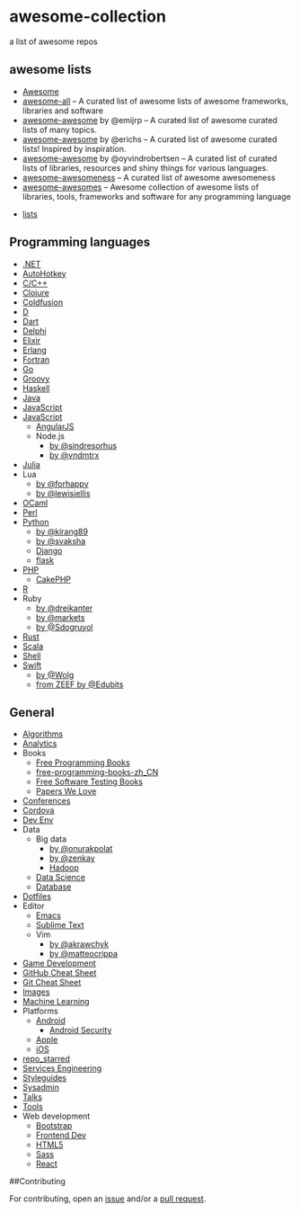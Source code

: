 awesome-collection
==================

a list of awesome repos

## awesome lists

- [Awesome](https://github.com/sindresorhus/awesome)
- [awesome-all](https://github.com/bradoyler/awesome-all) – A curated list of awesome lists of awesome frameworks, libraries and software
- [awesome-awesome](https://github.com/emijrp/awesome-awesome) by @emijrp – A curated list of awesome curated lists of many topics.
- [awesome-awesome](https://github.com/erichs/awesome-awesome) by @erichs – A curated list of awesome curated lists! Inspired by inspiration.
- [awesome-awesome](https://github.com/oyvindrobertsen/awesome-awesome) by @oyvindrobertsen – A curated list of curated lists of libraries, resources and shiny things for various languages.
- [awesome-awesomeness](https://github.com/bayandin/awesome-awesomeness) – A curated list of awesome awesomeness
- [awesome-awesomes](https://github.com/fleveque/awesome-awesomes) – Awesome collection of awesome lists of libraries, tools, frameworks and software for any programming language

* [lists](https://github.com/jnv/lists)



## Programming languages

- [.NET](https://github.com/quozd/awesome-dotnet)
- [AutoHotkey](https://github.com/ahkscript/awesome-AutoHotkey)
- [C/C++](https://github.com/fffaraz/awesome-cpp)
- [Clojure](https://github.com/razum2um/awesome-clojure)
- [Coldfusion](https://github.com/seancoyne/awesome-coldfusion)
- [D](https://github.com/zhaopuming/awesome-d)
- [Dart](https://github.com/yissachar/awesome-dart)
- [Delphi](https://github.com/Fr0sT-Brutal/awesome-delphi)
- [Elixir](https://github.com/h4cc/awesome-elixir)
- [Erlang](https://github.com/drobakowski/awesome-erlang)
- [Fortran](https://github.com/rabbiabram/awesome-fortran)
- [Go](https://github.com/avelino/awesome-go)
- [Groovy](https://github.com/kdabir/awesome-groovy)
- [Haskell](https://github.com/krispo/awesome-haskell)
- [Java](https://github.com/akullpp/awesome-java)
- [JavaScript](https://github.com/sorrycc/awesome-javascript)
- [JavaScript](https://github.com/sorrycc/awesome-javascript)
  - [AngularJS](https://github.com/gianarb/awesome-angularjs)
  - Node.js
    - [by @sindresorhus](https://github.com/sindresorhus/awesome-nodejs)
    - [by @vndmtrx](https://github.com/vndmtrx/awesome-nodejs)
- [Julia](https://github.com/svaksha/Julia.jl)
- Lua
  - [by @forhappy](https://github.com/forhappy/awesome-lua)
  - [by @lewisjellis](https://github.com/LewisJEllis/awesome-lua)
- [OCaml](https://github.com/rizo/awesome-ocaml)
- [Perl](https://github.com/hachiojipm/awesome-perl)
- [Python](https://github.com/vinta/awesome-python)
  - [by @kirang89](https://github.com/kirang89/pycrumbs)
  - [by @svaksha](https://github.com/svaksha/pythonidae)
  - [Django](https://github.com/rosarior/awesome-django)
  - [flask](https://github.com/humiaozuzu/awesome-flask)
- [PHP](https://github.com/ziadoz/awesome-php)
  - [CakePHP](https://github.com/dereuromark/awesome-cakephp)
- [R](https://github.com/qinwf/awesome-R)
- Ruby
  - [by @dreikanter](https://github.com/dreikanter/ruby-bookmarks)
  - [by @markets](https://github.com/markets/awesome-ruby)
  - [by @Sdogruyol](https://github.com/Sdogruyol/awesome-ruby)
- [Rust](https://github.com/kud1ing/awesome-rust)
- [Scala](https://github.com/lauris/awesome-scala)
- [Shell](https://github.com/alebcay/awesome-shell)
- [Swift](https://github.com/matteocrippa/awesome-swift)
  - [by @Wolg](https://github.com/Wolg/awesome-swift)
  - [from ZEEF by @Edubits](https://awesome-swift.zeef.com/robin.eggenkamp)

## General
- [Algorithms](https://github.com/tayllan/awesome-algorithms)
- [Analytics](https://github.com/onurakpolat/awesome-analytics)
- Books
  - [Free Programming Books](https://github.com/vhf/free-programming-books)
  - [free-programming-books-zh_CN](https://github.com/justjavac/free-programming-books-zh_CN)
  - [Free Software Testing Books](https://github.com/ligurio/free-software-testing-books)
  - [Papers We Love](https://github.com/papers-we-love/papers-we-love)
- [Conferences](https://github.com/RichardLitt/awesome-conferences)
- [Cordova](https://github.com/busterc/awesome-cordova)
- [Dev Env](https://github.com/jondot/awesome-devenv)
- Data
  - Big data
    - [by @onurakpolat](https://github.com/onurakpolat/awesome-bigdata)
    - [by @zenkay](https://github.com/zenkay/bigdata-ecosystem)
    - [Hadoop](https://github.com/youngwookim/awesome-hadoop)
  - [Data Science](https://github.com/okulbilisim/awesome-datascience)
  - [Database](https://github.com/numetriclabz/awesome-db)
- [Dotfiles](https://github.com/webpro/awesome-dotfiles)
- Editor
  - [Emacs](https://github.com/emacs-tw/awesome-emacs)
  - [Sublime Text](https://github.com/dreikanter/sublime-bookmarks)
  - Vim
    - [by @akrawchyk](https://github.com/akrawchyk/awesome-vim)
    - [by @matteocrippa](https://github.com/matteocrippa/awesome-vim)
- [Game Development](https://github.com/ellisonleao/magictools)
- [GitHub Cheat Sheet](https://github.com/tiimgreen/github-cheat-sheet)
- [Git Cheat Sheet](https://github.com/ArslanBilal/Git-Cheat-Sheet)
- [Images](https://github.com/heyalexej/awesome-images)
- [Machine Learning](https://github.com/josephmisiti/awesome-machine-learning)
- Platforms
  - [Android](https://github.com/JStumpp/awesome-android)
    - [Android Security](https://github.com/ashishb/android-security-awesome)
  - [Apple](https://github.com/joeljfischer/awesome-apple)
  - [iOS](https://github.com/vsouza/awesome-ios)
- [repo_starred](https://github.com/flyhigher139/repo_starred)
- [Services Engineering](https://github.com/mmcgrana/services-engineering)
- [Styleguides](https://github.com/RichardLitt/awesome-styleguides)
- [Sysadmin](https://github.com/kahun/awesome-sysadmin)
- [Talks](https://github.com/JanVanRyswyck/awesome-talks)
- [Tools](https://github.com/cjbarber/ToolsOfTheTrade)
- Web development
  - [Bootstrap](https://github.com/therebelrobot/awesome-bootstrap)
  - [Frontend Dev](https://github.com/dypsilon/frontend-dev-bookmarks)
  - [HTML5](https://github.com/diegocard/awesome-html5)
  - [Sass](https://github.com/HugoGiraudel/awesome-sass)
  - [React](https://github.com/enaqx/awesome-react)

##Contributing

For contributing, open an [issue](https://github.com/flyhigher139/awesome-collection/issues) and/or a [pull request](https://github.com/flyhigher139/awesome-collection/pulls).

